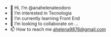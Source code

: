 - 👋 Hi, I’m @anahelenateodoro
- 👀 I’m interested in  Tecnologia
- 🌱 I’m currently learning  Front End
- 💞️ I’m looking to collaborate on ...
- 📫 How to reach me  ahelena9876@gmail.com

<!---
anahelenateodoro/anahelenateodoro is a ✨ special ✨ repository because its `README.md` (this file) appears on your GitHub profile.
You can click the Preview link to take a look at your changes.
--->
